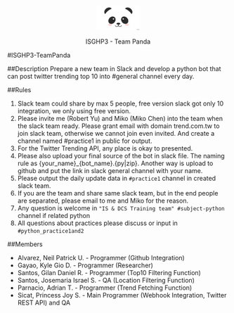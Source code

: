 <p align="center">
  <a href="">
    <img alt="Logo" src="panda-desu.jpg" width="100">
  </a>
</p>

<p align="center">
  ISGHP3 - Team Panda
</p>

#ISGHP3-TeamPanda

##Description
Prepare a new team in Slack and develop a python bot that can post twitter trending top 10 into #general channel every day.

##Rules
1. Slack team could share by max 5 people, free version slack got only 10 integration, we only using free version.
2. Please invite me (Robert Yu) and Miko (Miko Chen) into the team when the slack team ready. Please grant email with domain trend.com.tw to join slack team, otherwise we cannot join even invited. And create a channel named #practice1 in public for output.
3. For the Twitter Trending API, any place is okay to presented.
4. Please also upload your final source of the bot in slack file. The naming rule as {your_name}_{bot_name}.{py|zip}. Another way is upload to github and put the link in slack general channel with your name.
5. Please output the daily update data in `#practice1` channel in created slack team.
6. If you are the team and share same slack team, but in the end people are separated, please email to me and Miko for the reason.
7. Any question is welcome in `"IS & DCS Training team" #subject-python` channel if related python
8. All questions about practices please discuss or input in `#python_practice1and2`

##Members
* Alvarez, Neil Patrick U. - Programmer (Github Integration)
* Gayao, Kyle Gio D. - Programmer (Researcher)
* Santos, Gilan Daniel R. - Programmer (Top10 Filtering Function)
* Santos, Josemaria Israel S. - QA (Location Filtering Function)
* Parnacio, Adrian T. - Programmer (Trend Fetching Function)
* Sicat, Princess Joy S. - Main Programmer (Webhook Integration, Twitter REST API) and QA
